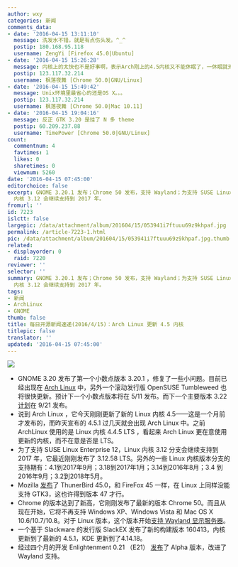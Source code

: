 ```yaml
---
author: wxy
categories: 新闻
comments_data:
- date: '2016-04-15 13:11:10'
  message: 洗发水不错，就是有点伤头发。^_^
  postip: 180.168.95.118
  username: ZengYi [Firefox 45.0|Ubuntu]
- date: '2016-04-15 15:26:28'
  message: 内核上的太快也不是好事啊，表示Arch刚上的4.5内核又不能休眠了，一休眠就无限睡死。。。。
  postip: 123.117.32.214
  username: 枫落夜舞 [Chrome 50.0|GNU/Linux]
- date: '2016-04-15 15:49:42'
  message: Unix环境里最省心的还是OS X。。。
  postip: 123.117.32.214
  username: 枫落夜舞 [Chrome 50.0|Mac 10.11]
- date: '2016-04-15 19:04:16'
  message: 反正 GTK 3.20 是挂了 N 多 theme
  postip: 60.209.237.88
  username: TimePower [Chrome 50.0|GNU/Linux]
count:
  commentnum: 4
  favtimes: 1
  likes: 0
  sharetimes: 0
  viewnum: 5260
date: '2016-04-15 07:45:00'
editorchoice: false
excerpt: GNOME 3.20.1 发布；Chrome 50 发布，支持 Wayland；为支持 SUSE Linux Enterprise 12，Linux
  内核 3.12 会继续支持到 2017 年。
fromurl: ''
id: 7223
islctt: false
largepic: /data/attachment/album/201604/15/053941i7ftuuu69z9khpaf.jpg
permalink: /article-7223-1.html
pic: /data/attachment/album/201604/15/053941i7ftuuu69z9khpaf.jpg.thumb.jpg
related:
- displayorder: 0
  raid: 7220
reviewer: ''
selector: ''
summary: GNOME 3.20.1 发布；Chrome 50 发布，支持 Wayland；为支持 SUSE Linux Enterprise 12，Linux
  内核 3.12 会继续支持到 2017 年。
tags:
- 新闻
- ArchLinux
- GNOME
thumb: false
title: 每日开源新闻速递(2016/4/15)：Arch Linux 更新 4.5 内核
titlepic: false
translator: ''
updated: '2016-04-15 07:45:00'
---
```


![](/data/attachment/album/201604/15/053941i7ftuuu69z9khpaf.jpg)


* GNOME 3.20 发布了第一个小数点版本 3.20.1 ，修复了一些小问题。目前已经出现在 [Arch Linux](https://www.archlinux.org/packages/?q=gnome&sort=-last_update) 中，另外一个滚动发行版 OpenSUSE Tumbleweed 也将很快更新。预计下一个小数点版本将在 5/11 发布。而下一个主要版本 3.22 [计划](http://news.softpedia.com/news/gnome-3-22-karlsruhe-desktop-environment-to-be-released-on-september-21-2016-502107.shtml)在 9/21 发布。
* 说到 Arch Linux ，它今天刚刚更新了新的 Linux 内核 4.5——这是一个月前才发布的，而昨天宣布的 4.5.1 过几天就会出现 Arch Linux 中。之前 ArchLinux 使用的是 Linux 内核 4.4.5 LTS ，看起来 Arch Linux 更在意使用更新的内核，而不在意是否是 LTS。
* 为了支持 SUSE Linux Enterprise 12，Linux 内核 3.12 分支会继续支持到 2017 年，它最近刚刚发布了 3.12.58 LTS。另外的一些 Linux 内核版本分支的支持期有：4.1到2017年9月；3.18到2017年1月；3.14到2016年8月；3.4 到2016年9月；3.2到2018年5月。
* Mozilla [发布](https://www.mozilla.org/en-US/thunderbird/45.0/releasenotes/)了 ThunerBird 45.0，和 FireFox 45 一样，在 Linux 上同样没能支持 GTK3，这也许得到版本 47 才行。
* Chrome 的版本达到了新高，它刚刚发布了最新的版本 Chrome 50。而且从现在开始，它将不再支持 Windows XP、Windows Vista 和 Mac OS X 10.6/10.7/10.8。对于 Linux 版本，这个版本开始[支持 Wayland 显示服务器](http://phoronix.com/scan.php?page=news_item&px=Google-Chrome-50)。
* 一个基于 Slackware 的发行版 SlackEX 发布了新的构建版本 160413，内核更新到了最新的 4.5.1，KDE 更新到了4.14.18。
* 经过四个月的开发 Enlightenment 0.21 （E21） [发布](https://ereleaseblog.wordpress.com/2016/04/12/enlightenment-dr-0-21-0-alpha-release/)了 Alpha 版本，改进了 Wayland 支持。